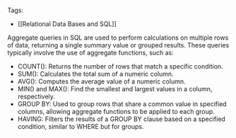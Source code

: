 Tags: 
- [[Relational Data Bases and SQL]]

Aggregate queries in SQL are used to perform calculations on multiple rows of data, returning a single summary value or grouped results. These queries typically involve the use of aggregate functions, such as:

- COUNT(): Returns the number of rows that match a specific condition.
- SUM(): Calculates the total sum of a numeric column.
- AVG(): Computes the average value of a numeric column.
- MIN() and MAX(): Find the smallest and largest values in a column, respectively.
- GROUP BY: Used to group rows that share a common value in specified columns, allowing aggregate functions to be applied to each group.
- HAVING: Filters the results of a GROUP BY clause based on a specified condition, similar to WHERE but for groups.